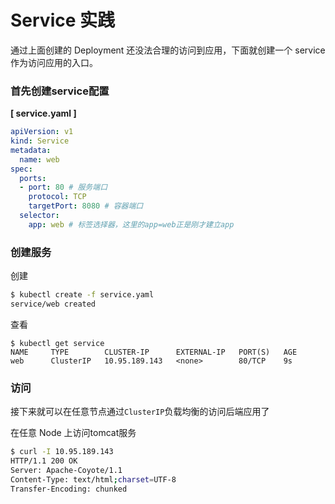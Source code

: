 # Service 实践

通过上面创建的 Deployment 还没法合理的访问到应用，下面就创建一个 service 作为访问应用的入口。  

### 首先创建service配置  

**[ service.yaml ]**

```yaml
apiVersion: v1
kind: Service
metadata:
  name: web
spec:
  ports:
  - port: 80 # 服务端口
    protocol: TCP
    targetPort: 8080 # 容器端口
  selector:
    app: web # 标签选择器，这里的app=web正是刚才建立app
```

### 创建服务

创建

```bash
$ kubectl create -f service.yaml
service/web created
```

 查看
```
$ kubectl get service
NAME     TYPE        CLUSTER-IP      EXTERNAL-IP   PORT(S)   AGE
web      ClusterIP   10.95.189.143   <none>        80/TCP    9s
```

### 访问

接下来就可以在任意节点通过`ClusterIP`负载均衡的访问后端应用了

在任意 Node 上访问tomcat服务

```bash
$ curl -I 10.95.189.143
HTTP/1.1 200 OK
Server: Apache-Coyote/1.1
Content-Type: text/html;charset=UTF-8
Transfer-Encoding: chunked
```

